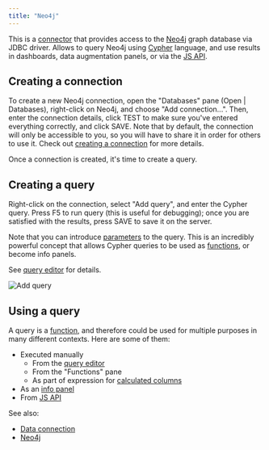 ```yaml
---
title: "Neo4j"
---
```


This is a [connector](../data-connection.md#connectors) that provides access to the [Neo4j](https://neo4j.com/) graph
database via JDBC driver. Allows to query Neo4j using [Cypher](https://neo4j.com/developer/cypher-query-language)
language, and use results in dashboards, data augmentation panels, or via the [JS API](../../develop/js-api.md).

## Creating a connection

To create a new Neo4j connection, open the "Databases" pane (Open | Databases), right-click on Neo4j, and choose "Add
connection...". Then, enter the connection details, click TEST to make sure you've entered everything correctly, and
click SAVE. Note that by default, the connection will only be accessible to you, so you will have to share it in order
for others to use it. Check out [creating a connection](../data-connection.md#creating-a-connection) for more
details.

Once a connection is created, it's time to create a query.

## Creating a query

Right-click on the connection, select "Add query", and enter the Cypher query. Press F5 to run query (this is useful for
debugging); once you are satisfied with the results, press SAVE to save it on the server.

Note that you can introduce [parameters](../parameterized-queries.md) to the query. This is an incredibly powerful
concept that allows Cypher queries to be used as
[functions](../../datagrok/functions/functions.md), or become info panels.

See [query editor](../data-query-view.md) for details.

![Add query](../../uploads/gifs/query-add.gif "Add query")

## Using a query

A query is a [function](../../datagrok/functions/functions.md), and therefore could be used for multiple purposes in
many
different contexts. Here are some of them:

* Executed manually
  * From the [query editor](../data-query-view.md)
  * From the "Functions" pane
  * As part of expression for [calculated columns](../../transform/add-new-column.md)
* As an [info panel](../../discover/info-panels.md)
* From [JS API](../../develop/js-api.md)

See also:

* [Data connection](../data-connection.md)
* [Neo4j](https://neo4j.com/)
